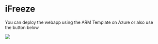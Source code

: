 # iFreeze

You can deploy the webapp using the ARM Template on Azure or also use the button below

<a href="https://azuredeploy.net/?repository=https://gitlab.com/daveRendon/ifreeze/blob/master/webapp.js" target="_blank">
    <img src="http://azuredeploy.net/deploybutton.png"/>
</a>

